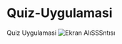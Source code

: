# Quiz-Uygulamasi
Quiz Uygulamasi
![Ekran AlıSSSntısı](https://user-images.githubusercontent.com/100355107/197340420-a47d7b7e-dfff-4e26-ac64-8ecb244134a0.PNG)
